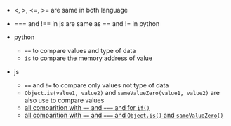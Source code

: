 - <, >, <=, >= are same in both language
- === and !== in js are same as == and != in python

- python
    - `==` to compare values and type of data
    - `is` to compare the memory address of value
   
- js
    - `==` and `!=` to compare only values not type of data
    - `Object.is(value1, value2)` and `sameValueZero(value1, value2)` are also use to compare values
    - [all comparition with `==` and `===` and for `if()`](https://dorey.github.io/JavaScript-Equality-Table/)
    - [all comparition with `==` and `===` and `Object.is()` and `sameValueZero()`](https://developer.mozilla.org/en-US/docs/Web/JavaScript/Equality_comparisons_and_sameness#comparing_equality_methods)